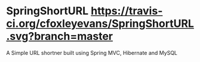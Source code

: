 SpringShortURL https://travis-ci.org/cfoxleyevans/SpringShortURL.svg?branch=master
==============

A Simple URL shortner built using Spring MVC, Hibernate and MySQL

